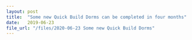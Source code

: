 ```yaml
---
layout: post
title:  "Some new Quick Build Dorms can be completed in four months"
date:   2019-06-23
file_url: "/files/2020-06-23 Some new Quick Build Dorms"
---
```

